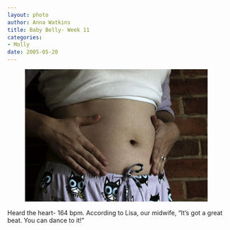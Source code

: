 ```yaml
--- 
layout: photo
author: Anna Watkins
title: Baby Belly- Week 11
categories: 
- Molly
date: 2005-05-20
---
```


<figure><img class="photo" src="/photos/week-11.jpg"></figure>

Heard the heart- 164 bpm. According to Lisa, our midwife, “It’s got a great
beat. You can dance to it!”

